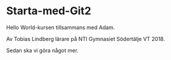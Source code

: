 # Starta-med-Git2
Hello World-kursen tillsammans med Adam.

Av Tobias Lindberg lärare på NTI Gymnasiet Södertälje VT 2018.

Sedan ska vi göra något mer.
